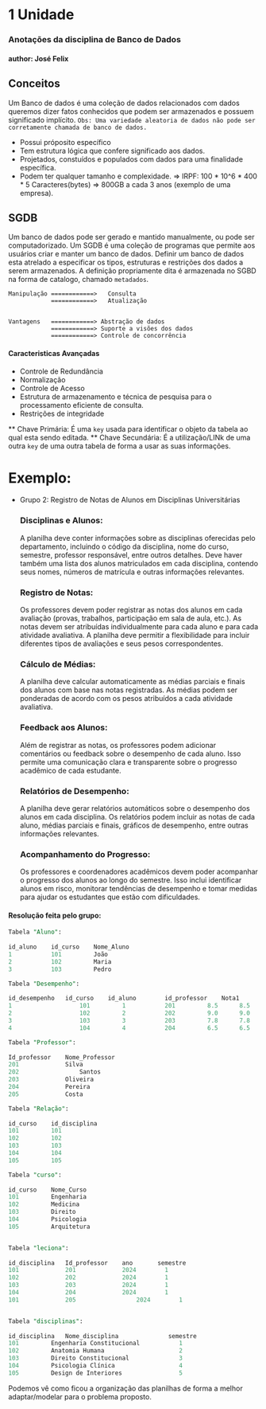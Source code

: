 # 1 Unidade 
### Anotações da disciplina de Banco de Dados 
#### author: José Felix

## Conceitos 

Um Banco de dados é uma coleção de dados relacionados com dados queremos dizer fatos conhecidos que podem ser armazenados e possuem significado implícito.
`Obs: Uma variedade aleatoria de dados não pode ser corretamente chamada de banco de dados.`
* Possui próposito específico
* Tem estrutura lógica que confere significado aos dados.
* Projetados, constuídos e populados com dados para uma finalidade específica.
* Podem ter qualquer tamanho e complexidade.
    => IRPF: 100 * 10^6 * 400 * 5 Caracteres(bytes) => 800GB a cada 3 anos (exemplo de uma empresa).

## SGDB 

Um banco de dados pode ser gerado e mantido manualmente, ou pode ser computadorizado. Um SGDB é uma coleção de programas que permite aos usuários criar e manter um banco de dados.
Definir um banco de dados esta atrelado a especificar os tipos, estruturas  e restrições dos dados a serem armazenados. A definição propriamente dita é armazenada no SGBD na forma de catalogo, chamado `metadados`.

    Manipulação ============>   Consulta
                ============>   Atualização 


    Vantagens   ============> Abstração de dados
                ============> Suporte a visões dos dados
                ============> Controle de concorrência


#### Caracteristicas Avançadas
* Controle de Redundância
* Normalização
* Controle de Acesso
* Estrutura de armazenamento e técnica de pesquisa para o processamento eficiente de consulta.
* Restrições de integridade


** Chave Primária: É uma `key` usada para identificar o objeto da tabela ao qual esta sendo editada.
** Chave Secundária: É a utilização/LINk de uma outra `key` de uma outra tabela de forma a usar as suas informações.


# Exemplo:
* Grupo 2: Registro de Notas de Alunos em Disciplinas Universitárias
    ### Disciplinas e Alunos:
    A planilha deve conter informações sobre as disciplinas oferecidas pelo departamento, incluindo o código da disciplina, nome do curso, semestre, professor responsável, entre outros detalhes. Deve haver também uma lista dos alunos matriculados em cada disciplina, contendo seus nomes, números de matrícula e outras informações relevantes.

    ### Registro de Notas:
    Os professores devem poder registrar as notas dos alunos em cada avaliação (provas, trabalhos, participação em sala de aula, etc.). As notas devem ser atribuídas individualmente para cada aluno e para cada atividade avaliativa. A planilha deve permitir a flexibilidade para incluir diferentes tipos de avaliações e seus pesos correspondentes.

    ### Cálculo de Médias:
    A planilha deve calcular automaticamente as médias parciais e finais dos alunos com base nas notas registradas. As médias podem ser ponderadas de acordo com os pesos atribuídos a cada atividade avaliativa. 

    ### Feedback aos Alunos:
    Além de registrar as notas, os professores podem adicionar comentários ou feedback sobre o desempenho de cada aluno. Isso permite uma comunicação clara e transparente sobre o progresso acadêmico de cada estudante. 

    ### Relatórios de Desempenho: 
    A planilha deve gerar relatórios automáticos sobre o desempenho dos alunos em cada disciplina. Os relatórios podem incluir as notas de cada aluno, médias parciais e finais, gráficos de desempenho, entre outras informações relevantes.

    ### Acompanhamento do Progresso:
    Os professores e coordenadores acadêmicos devem poder acompanhar o progresso dos alunos ao longo do semestre. Isso inclui identificar alunos em risco, monitorar tendências de desempenho e tomar medidas para ajudar os estudantes que estão com dificuldades.


#### Resolução feita pelo grupo:


```sql
Tabela "Aluno":		
		
id_aluno	id_curso	Nome_Aluno
1	        101	        João
2	        102	        Maria
3	        103	        Pedro
```


```sql
Tabela "Desempenho":								
								
id_desempenho	id_curso	id_aluno		id_professor	Nota1	     Nota2	Nota3	Média	Feedback
1	                101	        1	        201	        8.5	     8.5	 8.5	 8.5	    Bom
2	                102	        2	        202	        9.0	     9.0	 9.0	 9.0	    Otimo
3	                103	        3	        203	        7.8	     7.8	 7.8	 7.8	    Bom 
4	                104	        4	        204	        6.5	     6.5	 6.5	 6.5	    Precisa estudar mais
```

```sql
Tabela "Professor":	
	
Id_professor	Nome_Professor
201	            Silva
202         	    Santos
203	            Oliveira
204	            Pereira
205	            Costa
```

```sql
Tabela "Relação":	
	
id_curso	id_disciplina
101	        101
102	        102
103	        103
104	        104
105	        105
```

```sql
Tabela "curso":	
	
id_curso	Nome_Curso
101	        Engenharia
102	        Medicina
103	        Direito
104	        Psicologia
105	        Arquitetura
```

```sql

Tabela "leciona":			
			
id_disciplina	Id_professor	ano	      semestre
101	            201		        2024        1
102	            202		        2024        1
103	            203		        2024        1
104	            204		        2024        1
101	            205	                2024        1
```

```sql

Tabela "disciplinas":		
		
id_disciplina	Nome_disciplina	             semestre
101         Engenharia Constitucional	        1
102	        Anatomia Humana	           	        2
103	        Direito Constitucional	    	    3
104	        Psicologia Clínica	                4
105	        Design de Interiores	   	        5
```

Podemos vê como ficou a organização das planilhas de forma a melhor adaptar/modelar para o problema proposto.


